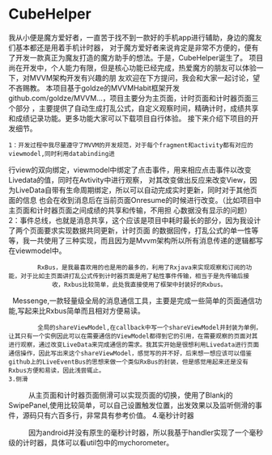 # CubeHelper
我从小便是魔方爱好者，一直苦于找不到一款好的手机app进行辅助，身边的魔友们基本都还是用着手机计时器，
对于魔方爱好者来说肯定是非常不方便的，便有了开发一款真正为魔友打造的魔方助手的想法。于是，CubeHelper诞生了。
项目尚在开发中，个人能力有限，但是核心功能已经完成，热爱魔方的朋友可以体验一下，对MVVM架构开发有兴趣的朋
友欢迎在下方提问，我会和大家一起讨论，望不吝赐教。
本项目基于goldze的MVVMHabit框架开发github.com/goldze/MVVM…，项目主要分为主页面，计时页面和计时器页面三个部分
，主要提供了自动生成打乱公式，自定义观察时间，精确计时，成绩共享和成绩记录功能。更多功能大家可以下载项目自行体验。
接下来介绍下项目的开发细节。

    1：开发过程中我尽量遵守了MVVM的开发规范，对于每个fragment和activity都有对应的viewmodel,同时利用databinding进
行view的双向绑定，viewmodel中绑定了点击事件，用来相应点击事件以改变Livedata的值，同时在Avtivity中进行观察，
对其改变做出反应来改变View，因为LiveData自带有生命周期绑定，所以可以自动完成实时更新，同时对于其他页面的信息
也会在收到消息后在当前页面Onresume的时候进行改变。（比如项目中主页面和计时器页面之间成绩的共享和传输，不用担
心数据没有显示的问题）
    2：事件总线，也就是消息共享，这个应该是项目中耗时最长的部分，因为我设计了两个页面要求实现数据共同更新，计时页面
的数据回传，打乱公式的单一性等等，我一共使用了三种实现，而且因为是Mvvm架构所以所有消息传递的逻辑都写在viewmodel中。

            RxBus，是我最喜欢用的也是用的最多的，利用了Rxjava来实现观察和订阅的功能，对于比如主页面讲打乱公式传到计时器页面是用了粘性事件传输，相当于是先传输后接                收，Rxbus比较简单，此处我直接使用了框架中封装好的Rxbus。


            Messenge,一款轻量级全局的消息通信工具，主要是完成一些简单的页面通信功能,写起来比Rxbus简单而且相对方便易读。


            全局的shareViewModel,在callback中写一个shareViewModel并封装为单例，让其只有一个实例因此可以在需要通信的ViewModel都得到它的引用，在需要观察的页面对其进行观察，通过改变LiveData来完成通信的需求。我其实开始是很想利用Livedata进行页面通信操作，因此写出来这个shareViewModel，感觉写的并不好，后来想一想应该可以借鉴github上的LiveEventBus的思想来做一个类似RxBus的封装，但是感觉用起来还是没有Rxbus方便和易读，因此浅尝辄止。
    3.侧滑
            从主页面和计时器页面侧滑可以实现页面的切换，使用了Blankj的SwipePanel,使用比较简单，可以自己设置触发位置，出发效果以及监听侧滑的事件，源码只有六百多行，非常具有参考价值。
    4.毫秒计时器

            因为android并没有原生的毫秒计时器，所以我基于handler实现了一个毫秒级的计时器，具体可以看util包中的mychorometer。

